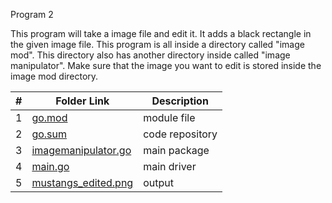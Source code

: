 Program 2

This program will take a image file and edit it. It adds a black rectangle in the given image file.
This program is all inside a directory called "image mod". This directory also has another directory inside called "image manipulator".
Make sure that the image you want to edit is stored inside the image mod directory.


|   #   | Folder Link |  Description |
| :---: | ----------- | ---------------------- |
|   1   |   [go.mod](https://github.com/jorcsan/4143-PLC/blob/main/Assignments/P02/go.mod) |  module file |
|   2   |   [go.sum](https://github.com/jorcsan/4143-PLC/blob/main/Assignments/P02/go.sum)| code repository|
|   3   |   [imagemanipulator.go](https://github.com/jorcsan/4143-PLC/blob/main/Assignments/P02/imageManipulator.go) |  main package |
|   4   |   [main.go](https://github.com/jorcsan/4143-PLC/blob/main/Assignments/P02/main.go)  |  main driver             |
|   5   |   [mustangs_edited.png](https://github.com/jorcsan/4143-PLC/blob/main/Assignments/P02/mustangs_edited.png)  |    output  |
